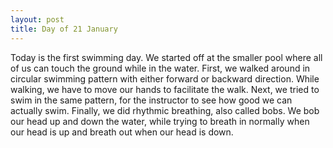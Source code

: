 ```yaml
---
layout: post
title: Day of 21 January
---
```

Today is the first swimming day. We started off at the smaller pool where all of us can touch the ground while in the water. First, we walked around in circular swimming pattern with either forward or backward direction. While walking, we have to move our hands to facilitate the walk. Next, we tried to swim in the same pattern, for the instructor to see how good we can actually swim. Finally, we did rhythmic breathing, also called bobs. We bob our head up and down the water, while trying to breath in normally when our head is up and breath out when our head is down. 